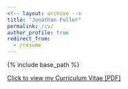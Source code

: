 ```yaml
---
<!-- layout: archive -->
title: "Jonathan Fuller"
permalink: /cv/
author_profile: true
redirect_from:
  - /resume
---
```


{% include base_path %}

[Click to view my Curriculum Vitae [PDF]](https://fullerj.github.io/files/cv/fuller_cv.pdf)

<!-- <embed src="https://fullerj.github.io/files/cv/fuller_cv.pdf" width="650" height="1800" type='application/pdf'> -->
